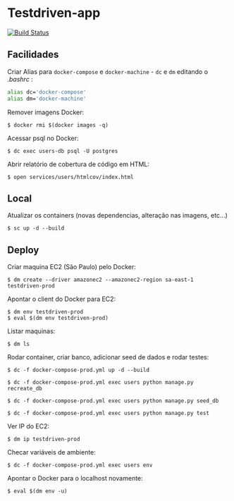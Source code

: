 # Testdriven-app

[![Build Status](https://travis-ci.org/rmallermartins/testdriven-app.svg?branch=master)](https://travis-ci.org/rmallermartins/testdriven-app)


## Facilidades

Criar Alias para `docker-compose` e `docker-machine` - `dc` e `dm` editando o *.bashrc* :

```bash
alias dc='docker-compose'
alias dm='docker-machine'
```

Remover imagens Docker:

```shell
$ docker rmi $(docker images -q)
```

Acessar psql no Docker:

```shell
$ dc exec users-db psql -U postgres
```

Abrir relatório de cobertura de código em HTML:

```shell
$ open services/users/htmlcov/index.html
```


## Local

Atualizar os containers (novas dependencias, alteração nas imagens, etc...)

```shell
$ sc up -d --build
```


## Deploy

Criar maquina EC2 (São Paulo) pelo Docker:

```shell
$ dm create --driver amazonec2 --amazonec2-region sa-east-1 testdriven-prod
```

Apontar o client do Docker para EC2:

```shell
$ dm env testdriven-prod
$ eval $(dm env testdriven-prod)
```

Listar maquinas:

```shell
$ dm ls
```

Rodar container, criar banco, adicionar seed de dados e rodar testes:

```shell
$ dc -f docker-compose-prod.yml up -d --build

$ dc -f docker-compose-prod.yml exec users python manage.py recreate_db

$ dc -f docker-compose-prod.yml exec users python manage.py seed_db

$ dc -f docker-compose-prod.yml exec users python manage.py test
```

Ver IP do EC2:

```shell
$ dm ip testdriven-prod
```

Checar variáveis de ambiente:

```shell
$ dc -f docker-compose-prod.yml exec users env
```

Apontar o Docker para o localhost novamente:

```shell
$ eval $(dm env -u)
```
